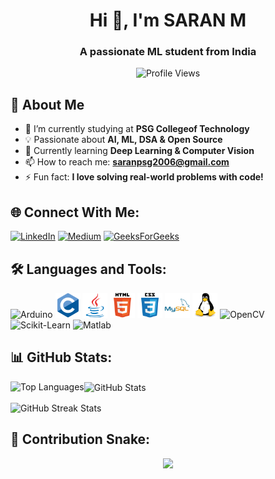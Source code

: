 <h1 align="center">Hi 👋, I'm SARAN M</h1>
<h3 align="center">A passionate ML student from India</h3>

<p align="center">
  <img src="https://komarev.com/ghpvc/?username=saran2006psg&label=Profile%20views&color=0e75b6&style=flat" alt="Profile Views" />
</p>

## 🧐 About Me
- 🔭 I’m currently studying at **PSG Collegeof Technology**
- 💡 Passionate about **AI, ML, DSA & Open Source**
- 🌱 Currently learning **Deep Learning & Computer Vision**
- 📫 How to reach me: **saranpsg2006@gmail.com**
- ⚡ Fun fact: **I love solving real-world problems with code!**


## 🌐 Connect With Me:
<p align="left">
  <a href="https://linkedin.com/in/saranpsg" target="_blank"><img src="https://img.shields.io/badge/LinkedIn-blue?style=for-the-badge&logo=linkedin" alt="LinkedIn" /></a>
  <a href="https://medium.com/@saranpsg2006" target="_blank"><img src="https://img.shields.io/badge/Medium-black?style=for-the-badge&logo=medium" alt="Medium" /></a>
  <a href="https://auth.geeksforgeeks.org/user/saranpsgv2o" target="_blank"><img src="https://img.shields.io/badge/GeeksForGeeks-green?style=for-the-badge&logo=geeksforgeeks" alt="GeeksForGeeks" /></a>
</p>

## 🛠️ Languages and Tools:
<p align="left">
  <img src="https://cdn.worldvectorlogo.com/logos/arduino-1.svg" alt="Arduino" width="40" height="40"/>
  <img src="https://raw.githubusercontent.com/devicons/devicon/master/icons/c/c-original.svg" alt="C" width="40" height="40"/>
  <img src="https://raw.githubusercontent.com/devicons/devicon/master/icons/java/java-original.svg" alt="Java" width="40" height="40"/>
  <img src="https://raw.githubusercontent.com/devicons/devicon/master/icons/html5/html5-original-wordmark.svg" alt="HTML" width="40" height="40"/>
  <img src="https://raw.githubusercontent.com/devicons/devicon/master/icons/css3/css3-original-wordmark.svg" alt="CSS" width="40" height="40"/>
  <img src="https://raw.githubusercontent.com/devicons/devicon/master/icons/mysql/mysql-original-wordmark.svg" alt="MySQL" width="40" height="40"/>
  <img src="https://raw.githubusercontent.com/devicons/devicon/master/icons/linux/linux-original.svg" alt="Linux" width="40" height="40"/>
  <img src="https://www.vectorlogo.zone/logos/opencv/opencv-icon.svg" alt="OpenCV" width="40" height="40"/>
  <img src="https://upload.wikimedia.org/wikipedia/commons/0/05/Scikit_learn_logo_small.svg" alt="Scikit-Learn" width="40" height="40"/>
  <img src="https://upload.wikimedia.org/wikipedia/commons/2/21/Matlab_Logo.png" alt="Matlab" width="40" height="40"/>
</p>

## 📊 GitHub Stats:
<p>
  <img align="left" src="https://github-readme-stats.vercel.app/api/top-langs?username=saran2006psg&show_icons=true&locale=en&layout=compact" alt="Top Languages" />
</p>

<p>
  <img align="center" src="https://github-readme-stats.vercel.app/api?username=saran2006psg&show_icons=true&locale=en" alt="GitHub Stats" />
</p>

<p>
  <img align="center" src="https://github-readme-streak-stats.herokuapp.com/?user=saran2006psg&" alt="GitHub Streak Stats" />
</p>

## 🐍 Contribution Snake:
<p align="center">
  <img src="https://github.com/saran2006psg/saran2006psg/blob/output/github-contribution-grid-snake.svg" />
</p>
